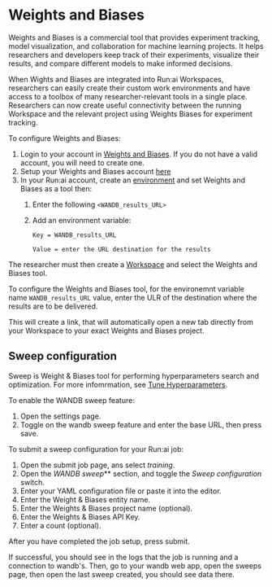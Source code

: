 # Weights and Biases

Weights and Biases is a commercial tool that provides experiment tracking, model visualization, and collaboration for machine learning projects. It helps researchers and developers keep track of their experiments, visualize their results, and compare different models to make informed decisions.

When Wights and Biases are integrated into Run:ai Workspaces, researchers can easily create their custom work environments and have access to a toolbox of many researcher-relevant tools in a single place. Researchers can now create useful connectivity between the running Workspace and the relevant project using Weights Biases for experiment tracking.

To configure Weights and Biases:

1. Login to your account in [Weights and Biases](https://wandb.ai/site{target=_blank}). If you do not have a valid account, you will need to create one.
2. Setup your Weights and Biases account [here](https://docs.wandb.ai/quickstart#1.-set-up-wandb{target=_blank})
3. In your Run:ai account, create an [environment](../../Researcher/workloads/assets/create-env.md) and set Weights and Biases as a tool then:
   1. Enter the following `<WANDB_results_URL>`
   2. Add an environment variable:
   
        ```Key = WANDB_results_URL```

        ```Value = enter the URL destination for the results```
        
The researcher must then create a [Workspace](../../Researcher/workloads/assets/workspace.md) and select the Weights and Biases tool.

To configure the Weights and Biases tool, for the environemnt variable name `WANDB_results_URL` value, enter the ULR of the destination where the results are to be delivered.

This will create a link, that will automatically open a new tab directly from your Workspace to your exact Weights and Biases project.

## Sweep configuration

Sweep is Weight & Biases tool for performing hyperparameters search and optimization. For more infomrmation, see [Tune Hyperparameters](https://docs.wandb.ai/guides/sweeps).

To enable the WANDB sweep feature:

1. Open the settings page.
2. Toggle on the wandb sweep feature and enter the base URL, then press save.

To submit a sweep configuration for your Run:ai job:

1. Open the submit job page, ans select *training*.
2. Open the *WANDB sweep*** section, and toggle the *Sweep configuration* switch.
3. Enter your YAML configuration file or paste it into the editor.
4. Enter the Weight & Biases entity name.
5. Enter the Weights & Biases project name (optional).
6. Enter the Weights & Biases API Key.
7. Enter a count (optional).

After you have completed the job setup, press submit.

If successful, you should see in the logs that the job is running and a connection to wandb's.
Then, go to your wandb web app, open the sweeps page, then open the last sweep created, you should see data there.
